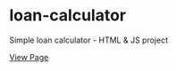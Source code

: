 # loan-calculator
Simple loan calculator - HTML &amp; JS project

[View Page](https://minm333.github.io/loan-calculator/)
